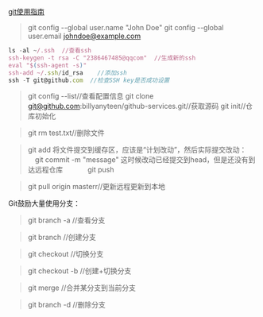 
[git使用指南](http://www.cnblogs.com/ifishing/archive/2010/12/08/1900594.html) 



> git config --global user.name "John Doe"
> git config --global user.email johndoe@example.com

```javascript
ls -al ~/.ssh  //查看ssh
ssh-keygen -t rsa -C "2386467485@qqcom"  //生成新的ssh
eval "$(ssh-agent -s)"
ssh-add ~/.ssh/id_rsa    //添加ssh
ssh -T git@github.com  //检查SSH key是否成功设置
````

> git config --list//查看配置信息
> git clone git@github.com:billyanyteen/github-services.git//获取源码
>git init//仓库初始化
 
> git rm test.txt//删除文件
 
> git add <filename> 将文件提交到缓存区，应该是“计划改动”，然后实际提交改动：
>　git commit -m "message" 这时候改动已经提交到head，但是还没有到达远程仓库 
　　　 
> git push

> git pull origin masterr//更新远程更新到本地
 

Git鼓励大量使用分支：

> git branch -a //查看分支

>git branch <name>  //创建分支

>git checkout <name> //切换分支

>git checkout -b <name> //创建+切换分支

>git merge <name> //合并某分支到当前分支

>git branch -d <name> //删除分支

